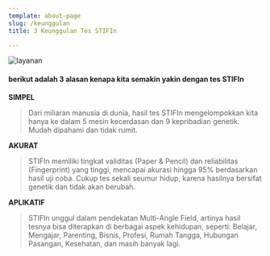```yaml
---
template: about-page
slug: /keunggulan
title: 3 Keunggulan Tes STIFIn

---
```

![layanan](/assets/layanan1.jpg)

#### berikut adalah 3 alasan kenapa kita semakin yakin dengan tes STIFIn

**SIMPEL**
> Dari miliaran manusia di dunia, hasil tes STIFIn mengelompokkan kita hanya ke dalam 5 mesin kecerdasan dan 9 kepribadian genetik. Mudah dipahami dan tidak rumit.

**AKURAT**
> STIFIn memiliki tingkat validitas (Paper & Pencil) dan reliabilitas (Fingerprint) yang tinggi, mencapai akurasi hingga 95% berdasarkan hasil uji coba.
Cukup tes sekali seumur hidup, karena hasilnya bersifat genetik dan tidak akan berubah.

**APLIKATIF**
> STIFIn unggul dalam pendekatan Multi-Angle Field, artinya hasil tesnya bisa diterapkan di berbagai aspek kehidupan, seperti:
Belajar, Mengajar, Parenting, Bisnis, Profesi, Rumah Tangga, Hubungan Pasangan, Kesehatan, dan masih banyak lagi.